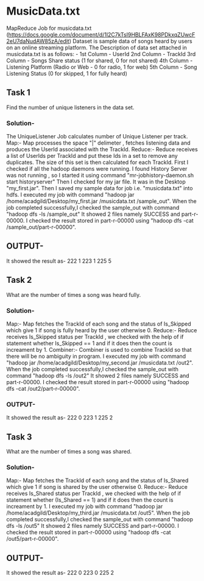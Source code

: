 # MusicData.txt
MapReduce Job for musicdata.txt (https://docs.google.com/document/d/1l2C7kTsI9HBLFAxK98PDkxqZUwcF2eU7daNudAW85zA/edit)
Dataset is sample data of songs heard by users on an online streaming platform. The Description of data set attached in musicdata.txt is as follows: -
1st Column - UserId
2nd Column - TrackId
3rd Column - Songs Share status (1 for shared, 0 for not shared)
4th Column - Listening Platform (Radio or Web - 0 for radio, 1 for web)
5th Column - Song Listening Status (0 for skipped, 1 for fully heard)


## Task 1
Find the number of unique listeners in the data set.

### Solution-
The UniqueListener Job calculates number of Unique Listener per track.
Map:-
Map processes the space "|" delimeter , fetches listening data and produces the UserId associated with the TrackId.
Reduce:-
Reduce receives a list of UserIds per TrackId and put these Ids in a set to remove any duplicates. The size of this set is then calculated for each TrackId.
First I checked if all the hadoop daemons were running.
I found History Server was not running , so I started it using command "mr-jobhistory-daemon.sh start historyserver"
Then I checked for my jar file. It was in the Desktop "my_first.jar".
Then I saved my sample data for job i.e. "musicdata.txt" into hdfs.
I executed my job with command "hadoop jar /home/acadgild/Desktop/my_first.jar /musicdata.txt /sample_out".
When the job completed successfully,I checked the sample_out with command "hadoop dfs -ls /sample_out"
It showed 2 files namely SUCCESS and part-r-00000.
I checked the result stored in part-r-00000 using "hadoop dfs -cat /sample_out/part-r-00000".

## OUTPUT-
It showed the result as-
222        1
223        1
225        5


## Task 2
What are the number of times a song was heard fully.

### Solution-
Map:-
Map fetches the TrackId of each song and the status of Is_Skipped which give 1 if song is fully heard by the user otherwise 0.
Reduce:-
Reduce receives Is_Skipped status per TrackId , we checked with the help of if statement whether Is_Skipped == 1 and if it does then the count is increament by 1.
Combiner:-
Combiner is used to combine  TrackId so that there will be no ambiguity in program.
I executed my job with command "hadoop jar /home/acadgild/Desktop/my_second.jar /musicdata.txt /out2".
When the job completed successfully,I checked the sample_out with command "hadoop dfs -ls /out2"
It showed 2 files namely SUCCESS and part-r-00000.
I checked the result stored in part-r-00000 using "hadoop dfs -cat /out2/part-r-00000".

### OUTPUT-
It showed the result as-
222        0
223        1
225        2


## Task 3
What are the number of times a song was shared.

### Solution-
Map:-
Map fetches the TrackId of each song and the status of Is_Shared which give 1 if song is shared by the user otherwise 0.
Reduce:-
Reduce receives Is_Shared status per TrackId , we checked with the help of if statement whether (Is_Shared == 1) and if it does then the count is increament by 1.
I executed my job with command "hadoop jar /home/acadgild/Desktop/my_third.jar /musicdata.txt /out5".
When the job completed successfully,I checked the sample_out with command "hadoop dfs -ls /out5"
It showed 2 files namely SUCCESS and part-r-00000.
I checked the result stored in part-r-00000 using "hadoop dfs -cat /out5/part-r-00000".

## OUTPUT-
It showed the result as-
222        0
223        0
225        2
 
